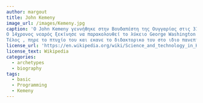 ```yaml
---
author: margout
title: John Kemeny
image_url: /images/Kemeny.jpg
caption: 'Ο John Kemeny γεννήθηκε στην Βουδαπέστη της Ουγγαρίας στις 31/05/1926 σε μια οικογένεια Εβραίων. Οι θρησκευτικές αυτές πεποιθήσεις σε συνδυασμό με τον 2ο νόμο κατά των Εβραίων στην Ουγγαρία ήταν οι λόγοι που οδήγησαν  την οικογένεια του John στη μετανάστευση στην Αμερική και συγκεκριμένα στην Νέα Υόρκη το έτος 1940.  
Ο 14χρονος νεαρός ξεκίνησε να παρακολουθεί το λύκειο George Washington από το οποίο μάλιστα αποφοίτησε με εντυπωσιακούς βαθμούς. Από εκει και μετα μπήκε στο πανεπιστήμιο του Princeton στο οποίο μελέτησε μαθηματικά και φιλοσοφία. Άξια αναφορας είναι και η δουλειά του σαν μαθηματικός - βοηθός του Albert Einstein.  
Τέλος , πηρε το πτυχίο του και εκανε το διδακτορικο του στο ιδιο πανεπιστημιο , διδακτορικο για το οποιο βραβευτηκε με τιτλο “type-theory vs set-theory". '
license_url: 'https://en.wikipedia.org/wiki/Science_and_technology_in_Hungary#/media/File:Charles_simonyi2.jpg'
license_text: Wikipedia
categories:
  - archetypes
  - biography
tags:
  - basic
  - Programming
  - Kemeny
---
```

